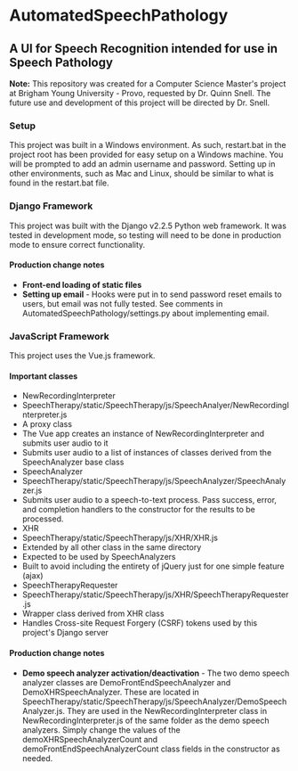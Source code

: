 # AutomatedSpeechPathology

## A UI for Speech Recognition intended for use in Speech Pathology

**Note:** This repository was created for a Computer Science Master's project at Brigham Young University - Provo, requested by Dr. Quinn Snell. The future use and development of this project will be directed by Dr. Snell.

### Setup
This project was built in a Windows environment. As such, restart.bat in the project root has been provided for easy setup on a Windows machine. You will be prompted to add an admin username and password. Setting up in other environments, such as Mac and Linux, should be similar to what is found in the restart.bat file.

### Django Framework
This project was built with the Django v2.2.5 Python web framework. It was tested in development mode, so testing will need to be done in production mode to ensure correct functionality.
#### Production change notes
- **Front-end loading of static files**
- **Setting up email** - Hooks were put in to send password reset emails to users, but email was not fully tested. See comments in AutomatedSpeechPathology/settings.py about implementing email.

### JavaScript Framework
This project uses the Vue.js framework.
#### Important classes
- NewRecordingInterpreter
 - SpeechTherapy/static/SpeechTherapy/js/SpeechAnalyer/NewRecordingInterpreter.js
 - A proxy class
 - The Vue app creates an instance of NewRecordingInterpreter and submits user audio to it
 - Submits user audio to a list of instances of classes derived from the SpeechAnalyzer base class
- SpeechAnalyzer
 - SpeechTherapy/static/SpeechTherapy/js/SpeechAnalyzer/SpeechAnalyzer.js
 - Submits user audio to a speech-to-text process. Pass success, error, and completion handlers to the constructor for the results to be processed.
- XHR
 - SpeechTherapy/static/SpeechTherapy/js/XHR/XHR.js
 - Extended by all other class in the same directory
 - Expected to be used by SpeechAnalyzers
 - Built to avoid including the entirety of jQuery just for one simple feature (ajax)
- SpeechTherapyRequester
 - SpeechTherapy/static/SpeechTherapy/js/XHR/SpeechTherapyRequester.js
 - Wrapper class derived from XHR class
 - Handles Cross-site Request Forgery (CSRF) tokens used by this project's Django server
#### Production change notes
- **Demo speech analyzer activation/deactivation** - The two demo speech analyzer classes are DemoFrontEndSpeechAnalyzer and DemoXHRSpeechAnalyzer. These are located in SpeechTherapy/static/SpeechTherapy/js/SpeechAnalyzer/DemoSpeechAnalyzer.js. They are used in the NewRecordingInterpreter class in NewRecordingInterpreter.js of the same folder as the demo speech analyzers. Simply change the values of the demoXHRSpeechAnalyzerCount and demoFrontEndSpeechAnalyzerCount class fields in the constructor as needed.
